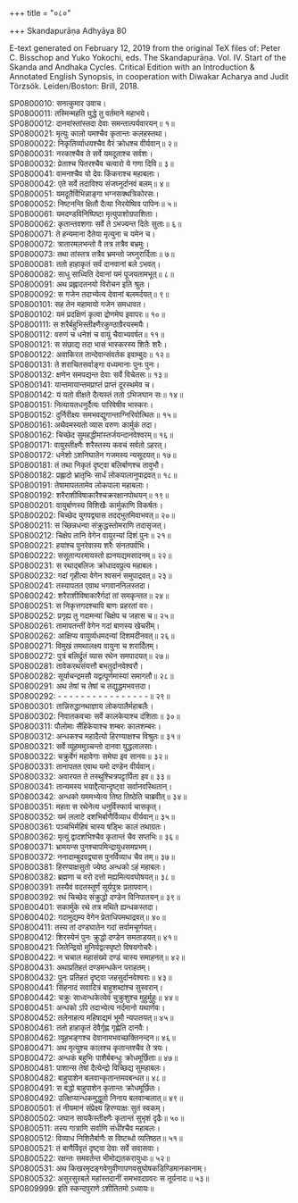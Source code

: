 +++
title = "०८०"

+++
Skandapurāṇa Adhyāya 80

E-text generated on February 12, 2019 from the original TeX files of: Peter C. Bisschop and Yuko Yokochi, eds. The Skandapurāṇa. Vol. IV. Start of the Skanda and Andhaka Cycles. Critical Edition with an Introduction & Annotated English Synopsis, in cooperation with Diwakar Acharya and Judit Törzsök. Leiden/Boston: Brill, 2018.

SP0800010: सनत्कुमार उवाच।  
SP0800011: तस्मिन्महति युद्धे तु वर्तमाने महाभये।  
SP0800012: दानवांस्तांस्तदा देवाः समन्तात्पर्यवारयन्॥ १॥  
SP0800021: मृत्युः कालो यमश्चैव कृतान्तः कलहस्तथा।  
SP0800022: निकृतिर्व्याधयश्चैव वैरं क्रोधश्च वीर्यवान्॥ २॥  
SP0800031: नरकाश्चैव ते सर्वे यमदूताश्च सर्वशः।  
SP0800032: प्रेताश्च पितरश्चैव चत्वारो ये गणा दिवि॥ ३॥  
SP0800041: वामनश्चैव यो देवः किंकराश्च महाबलाः।  
SP0800042: एते सर्वे तदाविश्य संजघ्नुर्दानवं बलम्॥ ४॥  
SP0800051: यमदूतैर्विभिन्नाङ्गा भग्नसक्थत्रिकोरसः।  
SP0800052: निष्टनन्ति क्षितौ दैत्या निरयेष्विव पापिनः॥ ५॥  
SP0800061: यमदण्डविनिष्पिष्टा मृत्युपाशोग्रपाशिताः।  
SP0800062: कृतान्तवशगाः सर्वे ते ऽभज्यन्त दितेः सुताः॥ ६॥  
SP0800071: ते हन्यमाना दैतेया मृत्युना च यमेन च।  
SP0800072: त्रातारमलभन्तो वै तत्र तत्रैव बभ्रमुः।  
SP0800073: तथा तांस्तत्र तत्रैव भ्रमन्तो जघ्नुरार्दिताः॥ ७॥  
SP0800081: ततो हाहाकृतं सर्वं दानवानां बले ऽभवत्।  
SP0800082: साधु साध्विति देवानां यमं पूजयतामभूत्॥ ८॥  
SP0800091: अथ प्रह्लादतनयो विरोचन इति श्रुतः।  
SP0800092: स गजेन तदाभ्येत्य देवानां बलमर्दयत्॥ ९॥  
SP0800101: सह तेन महामायो गजेन समधावत।  
SP0800102: यमं प्रदक्षिणं कृत्वा द्रोणमेघ इवापरः॥ १०॥  
SP0800111: स शरैर्बहुभिस्तीक्ष्णैरकुण्ठाग्रैरयस्मयैः।  
SP0800112: वरुणं च धनेशं च वायुं चैवाभ्यवर्षत॥ ११॥  
SP0800121: स संछाद्य तदा भासं भास्करस्य शितैः शरैः।  
SP0800122: अवाकिरत तान्देवान्संवर्तक इवाम्बुदः॥ १२॥  
SP0800131: ते शराचितसर्वाङ्गा वध्यमानाः पुनः पुनः।  
SP0800132: क्षणेन समपद्यन्त देवाः सर्वे विचेतसः॥ १३॥  
SP0800141: यान्तमायान्तमप्राप्तं प्राप्तं दूरस्थमेव च।  
SP0800142: यं यतो वीक्षते दैत्यस्तं ततो ऽभिजघान सः॥ १४॥  
SP0800151: नित्यायतधनुर्दैत्यः पारिवेषीव भास्करः।  
SP0800152: दुर्निरीक्ष्यः समभवद्युगान्ताग्निरिवोत्थितः॥ १५॥  
SP0800161: अथैवमस्यतो व्यास वरुणः कार्मुकं तदा।  
SP0800162: चिच्छेद सुमहद्धीमांस्तर्जयन्दानवेश्वरम्॥ १६॥  
SP0800171: वायुस्तीक्ष्णैः शरैस्तस्य कवचं सर्वतो ऽहरत्।  
SP0800172: धनेशो ऽशनिघातेन गजमस्य न्यसूदयत्॥ १७॥  
SP0800181: तं तथा निकृतं दृष्ट्वा बलिर्बाणश्च तावुभौ।  
SP0800182: प्रह्लादो भ्रातृभिः सार्धं लोकपालानुपाद्रवत्॥ १८॥  
SP0800191: तेषामापततामेव लोकपाला महाबलाः।  
SP0800192: शरैराशीविषाकारैश्चक्ररक्षानपोथयन्॥ १९॥  
SP0800201: वायुर्बाणस्य विशिखैः कार्मुकाणि विकर्षतः।  
SP0800202: चिच्छेद युगपद्व्यास तदद्भुतमिवाभवत्॥ २०॥  
SP0800211: स च्छिन्नधन्वा संक्रुद्धस्तोमराणि तदासृजत्।  
SP0800212: चिक्षेप तानि वेगेन वायुरन्यां दिशं पुनः॥ २१॥  
SP0800221: हयांश्च पुनरेवास्य शरैः संनतपर्वभिः।  
SP0800222: ससूतान्परमायस्तो ह्यनयद्यमसादनम्॥ २२॥  
SP0800231: स रथाद्बलिजः क्रोधादवप्रुत्य महाबलः।  
SP0800232: गदां गृहीत्वा वेगेन श्वसनं समुपाद्रवत्॥ २३॥  
SP0800241: तस्यापतत एवाथ भगवाननिलस्तदा।  
SP0800242: शरैराशीविषाकारैर्गदां तां समकृन्तत॥ २४॥  
SP0800251: स निकृत्तगदश्चापि बाणः प्रहरतां वरः।  
SP0800252: प्रगृह्य तु गदामन्यां चिक्षेप च जहास च॥ २५॥  
SP0800261: तामापतन्तीं वेगेन गदां बाणस्य खेचरीम्।  
SP0800262: आक्षिप्य वायुर्व्यधमदन्यां दिशमदीनवत्॥ २६॥  
SP0800271: विमुखं तमथालक्ष्य वायुना च शरार्दितम्।  
SP0800272: पुत्रं बलिर्द्रुतं व्यास रथेन समपादयत्॥ २७॥  
SP0800281: तावेकरथसंयत्तौ बभतुर्दानवेश्वरौ।  
SP0800282: सूर्याचन्द्रमसौ यद्वत्पूर्णमास्यां समागतौ॥ २८॥  
SP0800291: अथ तेषां च तेषां च तद्युद्धमभवत्तदा।  
SP0800292: - - - - - - - -  - - - - - - - -॥ २९॥  
SP0800301: तान्निरुद्धानथाज्ञाय लोकपालैर्महाबलैः।  
SP0800302: निवातकवचाः सर्वे कालकेयाश्च दंशिताः॥ ३०॥  
SP0800311: पौलोमाः सैंहिकेयाश्च शम्बरः कालशम्बरः।  
SP0800312: अन्धकश्च महादैत्यो हिरण्याक्षश्च विश्रुतः॥ ३१॥  
SP0800321: सर्वे व्यूहममुञ्चन्तो दानवा युद्धलालसाः।  
SP0800322: चक्रुर्वेगं महावेगाः समेघा इव सानवः॥ ३२॥  
SP0800331: तानापतत एवाथ यमो दण्डेन वीर्यवान्।  
SP0800332: अवारयत ते तस्थुश्चित्रपट्टार्पिता इव॥ ३३॥  
SP0800341: तान्यमस्य भयाद्दैत्यान्दृष्ट्वा सर्वानवस्थितान्।  
SP0800342: अन्धको यममभ्येत्य तिष्ठ तिष्ठेति चाब्रवीत्॥ ३४॥  
SP0800351: महता स रथेनेत्य धनुर्विस्फार्य चासकृत्।  
SP0800352: यमं ललाटे दशभिर्बाणैर्विव्याध वीर्यवान्॥ ३५॥  
SP0800361: पञ्चभिर्महिषं चास्य षड्भिः कालं तथाग्रतः।  
SP0800362: मृत्युं द्वादशभिश्चैव कृतान्तं चैव सप्तभिः॥ ३६॥  
SP0800371: भ्रामयन्स पुनश्चापमिन्द्रायुधसमप्रभम्।  
SP0800372: ननादाम्बुदवद्व्यास पुनर्विव्याध चैव तम्॥ ३७॥  
SP0800381: हिरण्याक्षसुतो ज्येष्ठ अन्धको ऽहं महाबलः।  
SP0800382: ब्रह्मणा च वरो दत्तो मह्यमित्यवघोषयत्॥ ३८॥  
SP0800391: तस्यैवं वदतस्तूर्णं सूर्यपुत्रः प्रतापवान्।  
SP0800392: रथं चिच्छेद संक्रुद्धो दण्डेन विनिपातयन्॥ ३९॥  
SP0800401: सकार्मुके रथे तत्र मथिते ह्यन्धकस्तदा।  
SP0800402: गदामुद्यम्य वेगेन प्रेताधिपमथाद्रवत्॥ ४०॥  
SP0800411: तस्य तां दण्डघातेन गदां सर्वामचूर्णयत्।  
SP0800412: शिरस्येनं पुनः क्रुद्धो दण्डेन समताडयत्॥ ४१॥  
SP0800421: जितेन्द्रियो मुनिर्यद्वत्स्पृष्टो विषयगोचरैः।  
SP0800422: न चचाल महासंख्ये दण्डं चास्य समाहनत्॥ ४२॥  
SP0800431: अथाप्रतिहतं दण्डमन्धकेन पराहतम्।  
SP0800432: पुनः प्रतिहतं दृष्ट्वा जहसुर्दानवेश्वराः॥ ४३॥  
SP0800441: सिंहनादं सवादित्रं बाहुशब्दांश्च सुस्वरान्।  
SP0800442: चक्रुः साध्वन्धकेत्येवं चुक्रुशुश्च मुहुर्मुहुः॥ ४४॥  
SP0800451: अन्धको ऽपि तदाभ्येत्य नर्दमानो यथार्णवः।  
SP0800452: तलेनाहत्य महिषाद्यमं भूमौ न्यपातयत्॥ ४५॥  
SP0800461: ततो हाहाकृतं देवैर्गृह्ण गृह्णेति दानवैः।  
SP0800462: व्यूहभङ्गश्च देवानामभवच्छक्तिनन्दन॥ ४६॥  
SP0800471: अथ मृत्युश्च कालश्च कृतान्तश्चैव ते त्रयः।  
SP0800472: अन्धकं बहुभिः पाशैर्बबन्धुः क्रोधमूर्छिताः॥ ४७॥  
SP0800481: पाशान्स तेषां दैत्येन्द्रो विच्छिद्य सुमहाबलः।  
SP0800482: बाहुपाशेन बलवान्कृतान्तमवबन्धत॥ ४८॥  
SP0800491: स बद्धो बाहुपाशेन कृतान्तः क्रोधमूर्छितः।  
SP0800492: उत्क्षिप्यान्धकमुद्धूतो निनाय बलवान्बलात्॥ ४९॥  
SP0800501: तं नीयमानं संप्रेक्ष्य हिरण्याक्षः सुतं स्वकम्।  
SP0800502: जघान सायकैस्तीक्ष्णैः कृतान्तं सुभृशं दृढैः॥ ५०॥  
SP0800511: तस्य गात्राणि सर्वाणि संधींश्चैव महाबलः।  
SP0800512: विव्याध निशितैर्बाणैः स विष्टब्धो व्यतिष्ठत॥ ५१॥  
SP0800521: तं बाणैर्विवृतं दृष्ट्वा देवाः सर्वे सवासवाः।  
SP0800522: रक्षन्तः समवर्तन्त भीमोद्यतकरायुधाः॥ ५२॥  
SP0800531: अथ किखरमृदङ्गवेणुवीणापणवसुघोषकडिण्डिमानकानाम्।  
SP0800532: असुरसुरबले महांस्तदानीं समभवदग्रवरः स तूर्यनादः॥ ५३॥  
SP0809999: इति स्कन्दपुराणे ऽशीतितमो ऽध्यायः॥  
